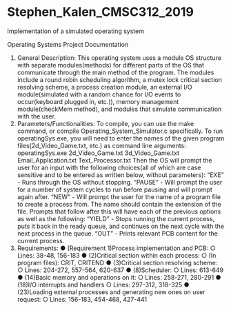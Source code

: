 # Stephen_Kalen_CMSC312_2019
Implementation of a simulated operating system

Operating Systems Project Documentation
1. General Description:
This operating system uses a module OS structure with separate modules(methods) for
different parts of the OS that communicate through the main method of the program. The
modules include a round robin scheduling algorithm, a mutex lock critical section
resolving scheme, a process creation module, an external I/O module(simulated with a
random chance for I/O events to occur(keyboard plugged in, etc.)), memory
management module(checkMem method), and modules that simulate communication
with the user.
2. Parameters/Functionalities:
To compile, you can use the make command, or compile Operating_System_Simulator.c
specifically. To run operatingSys.exe, you will need to enter the names of the given
program files(2d_Video_Game.txt, etc.) as command line arguments:
operatingSys.exe 2d_Video_Game.txt 3d_Video_Game.txt Email_Application.txt
Text_Processor.txt
Then the OS will prompt the user for an input with the following choices(all of which are
case sensitive and to be entered as written below, without parameters):
“EXE” - Runs through the OS without stopping.
“PAUSE” - Will prompt the user for a number of system cycles to run before pausing and
will prompt again after.
“NEW” - Will prompt the user for the name of a program file to create a process from.
The name should contain the extension of the file.
Prompts that follow after this will have each of the previous options as well as the
following:
“YIELD” - Stops running the current process, puts it back in the ready queue, and
continues on the next cycle with the next process in the queue.
“OUT” - Prints relevant PCB content for the current process.
3. Requirements:
● (Requirement 1)Process implementation and PCB:
  ○  Lines: 38-48, 156-183
● (2)Critical section within each process:
  ○ (In program files): CRIT, CRITEND
● (3)Critical section resolving scheme:
  ○ Lines: 204-272, 557-564, 620-637
● (8)Scheduler:
  ○ Lines: 613-649
● (14)Basic memory and operations on it:
  ○ Lines: 258-271, 280-291
● (18)I/O interrupts and handlers
  ○ Lines: 297-312, 318-325
● (23)Loading external processes and generating new ones on user request:
  ○ Lines: 156-183, 454-468, 427-441
